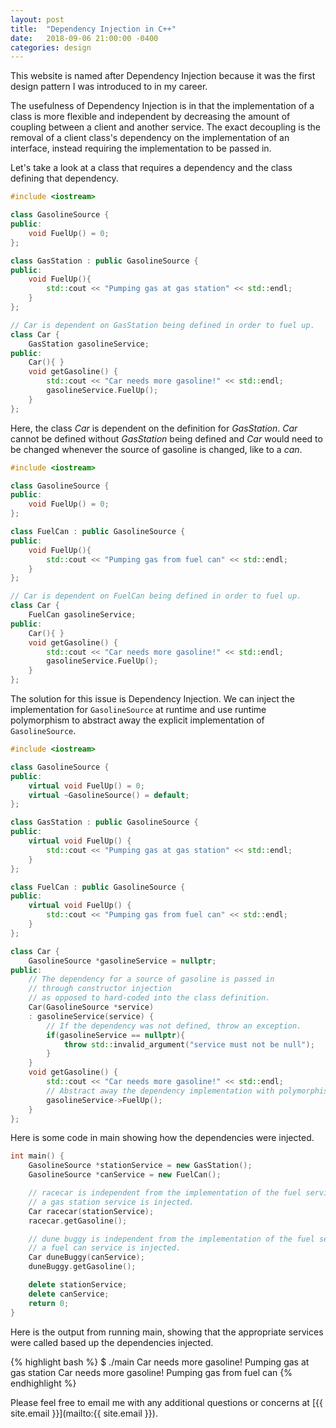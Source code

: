```yaml
---
layout: post
title:  "Dependency Injection in C++"
date:   2018-09-06 21:00:00 -0400
categories: design
---
```

<!-- You’ll find this post in your `_posts` directory. Go ahead and edit it and re-build the site to see your changes. You can rebuild the site in many different ways, but the most common way is to run `jekyll serve`, which launches a web server and auto-regenerates your site when a file is updated.

To add new posts, simply add a file in the `_posts` directory that follows the convention `YYYY-MM-DD-name-of-post.ext` and includes the necessary front matter. Take a look at the source for this post to get an idea about how it works.

Jekyll also offers powerful support for code snippets: -->

This website is named after Dependency Injection because it was the first
design pattern I was introduced to in my career. 

The usefulness of
Dependency Injection is in that the implementation of a class
is more flexible and independent by decreasing the amount of coupling
between a client and another service. The exact decoupling is the removal
of a client class's dependency on the implementation of an interface, instead
requiring the implementation to be passed in.

Let's take a look at a class that requires a dependency and the class
defining
that dependency.

```cpp
#include <iostream>

class GasolineSource {
public:
    void FuelUp() = 0;
};

class GasStation : public GasolineSource {
public:
    void FuelUp(){
        std::cout << "Pumping gas at gas station" << std::endl;
    }
};

// Car is dependent on GasStation being defined in order to fuel up.
class Car {
    GasStation gasolineService;
public:
    Car(){ }
    void getGasoline() {
        std::cout << "Car needs more gasoline!" << std::endl;
        gasolineService.FuelUp();
    }
};
```

Here, the class _Car_ is dependent on the definition for _GasStation_.
_Car_ cannot be defined without _GasStation_ being defined and _Car_
would need to be changed whenever the source of gasoline is changed,
like to a _can_.

```cpp
#include <iostream>

class GasolineSource {
public:
    void FuelUp() = 0;
};

class FuelCan : public GasolineSource {
public:
    void FuelUp(){
        std::cout << "Pumping gas from fuel can" << std::endl;
    }
};

// Car is dependent on FuelCan being defined in order to fuel up.
class Car {
    FuelCan gasolineService;
public:
    Car(){ }
    void getGasoline() {
        std::cout << "Car needs more gasoline!" << std::endl;
        gasolineService.FuelUp();
    }
};
```

The solution for this issue is Dependency Injection. We can inject the implementation for `GasolineSource` at
runtime and use runtime polymorphism to abstract away the explicit implementation of `GasolineSource`.

```cpp
#include <iostream>

class GasolineSource {
public:
    virtual void FuelUp() = 0;
    virtual ~GasolineSource() = default;
};

class GasStation : public GasolineSource {
public:
    virtual void FuelUp() {
        std::cout << "Pumping gas at gas station" << std::endl;
    }
};

class FuelCan : public GasolineSource {
public:
    virtual void FuelUp() {
        std::cout << "Pumping gas from fuel can" << std::endl;
    }
};

class Car {
    GasolineSource *gasolineService = nullptr;
public:
    // The dependency for a source of gasoline is passed in
    // through constructor injection
    // as opposed to hard-coded into the class definition.
    Car(GasolineSource *service)
    : gasolineService(service) {
        // If the dependency was not defined, throw an exception.
        if(gasolineService == nullptr){
            throw std::invalid_argument("service must not be null");
        }
    }
    void getGasoline() {
        std::cout << "Car needs more gasoline!" << std::endl;
        // Abstract away the dependency implementation with polymorphism.
        gasolineService->FuelUp();
    }
};
```

Here is some code in main showing how the dependencies were injected.

```cpp
int main() {
    GasolineSource *stationService = new GasStation();
    GasolineSource *canService = new FuelCan();

    // racecar is independent from the implementation of the fuel service.
    // a gas station service is injected.
    Car racecar(stationService);
    racecar.getGasoline();

    // dune buggy is independent from the implementation of the fuel service.
    // a fuel can service is injected.
    Car duneBuggy(canService);
    duneBuggy.getGasoline();

    delete stationService;
    delete canService;
    return 0;
}
```

Here is the output from running main, showing that the appropriate services
were called based up the dependencies injected.

{% highlight bash %}
$ ./main
Car needs more gasoline!
Pumping gas at gas station
Car needs more gasoline!
Pumping gas from fuel can
{% endhighlight %}

Please feel free to email me with any additional questions or concerns at
[{{ site.email }}](mailto:{{ site.email }}).
